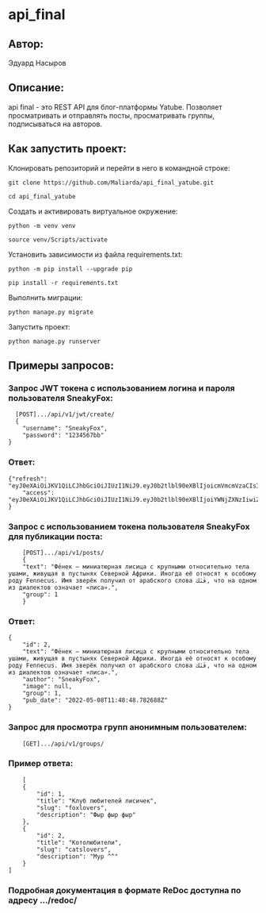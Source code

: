 # api_final

## Автор:
Эдуард Насыров


## Описание:
api final - это REST API для блог-платформы Yatube. Позволяет просматривать и отправлять посты, просматривать группы, подписываться на авторов.

## Как запустить проект:

Клонировать репозиторий и перейти в него в командной строке:

```
git clone https://github.com/Maliarda/api_final_yatube.git
```

```
cd api_final_yatube
```

Cоздать и активировать виртуальное окружение:

```
python -m venv venv
```

```
source venv/Scripts/activate 
```

Установить зависимости из файла requirements.txt:

```
python -m pip install --upgrade pip
```

```
pip install -r requirements.txt
```

Выполнить миграции:

```
python manage.py migrate
```

Запустить проект:

```
python manage.py runserver
```
## Примеры запросов:
### Запрос JWT токена с использованием логина и пароля пользователя SneakyFox:
```
  [POST].../api/v1/jwt/create/
  {
    "username": "SneakyFox",
    "password": "1234567bb"
}
```
### Ответ:
```
{"refresh": "eyJ0eXAiOiJKV1QiLCJhbGciOiJIUzI1NiJ9.eyJ0b2tlbl90eXBlIjoicmVmcmVzaCIsImV4cCI6MTY1MjA5NTYwNywianRpIjoiMDBmMGI0MG.sE5Bd3vrnQLIAL5GxxFg36tPoYyB9I5MQBE_iGshpK4",
    "access": "eyJ0eXAiOiJKV1QiLCJhbGciOiJIUzI1NiJ9.eyJ0b2tlbl90eXBlIjoiYWNjZXNzIiwiZXhwIjoxNjUyMDk1NjA3LCJqdGkiOiI0YmIxN2MzODcwNGU0YzQ0OWQ4Nzg4NzA4ODcyZTliMCIsInVzZXJfaWQiOjF9"
}
```
### Запрос с использованием токена пользователя SneakyFox для публикации поста:
```
    [POST].../api/v1/posts/
    {
    "text": "Фе́нек — миниатюрная лисица с крупными относительно тела ушами, живущая в пустынях Северной Африки. Иногда её относят к особому роду Fennecus. Имя зверёк получил от арабского слова فَنَك, что на одном из диалектов означает «лиса».",
    "group": 1   
    }
```

### Ответ:
```
{
    "id": 2,
    "text": "Фе́нек — миниатюрная лисица с крупными относительно тела ушами, живущая в пустынях Северной Африки. Иногда её относят к особому роду Fennecus. Имя зверёк получил от арабского слова فَنَك, что на одном из диалектов означает «лиса».",
    "author": "SneakyFox",
    "image": null,
    "group": 1,
    "pub_date": "2022-05-08T11:48:48.782688Z"
}
```
### Запрос для просмотра групп анонимным пользователем:
```
    [GET].../api/v1/groups/
```
### Пример ответа:
```
    [
    {
        "id": 1,
        "title": "Клуб любителей лисичек",
        "slug": "foxlovers",
        "description": "Фыр фыр фыр"
    },
    {
        "id": 2,
        "title": "Котолюбители",
        "slug": "catslovers",
        "description": "Мур ^^"
    }
]
```

### Подробная документация в формате ReDoc доступна по адресу .../redoc/